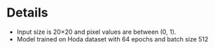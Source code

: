 Details
=====
* Input size is 20×20 and pixel values are between (0, 1).
* Model trained on Hoda dataset with 64 epochs and batch size 512
